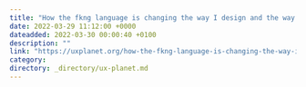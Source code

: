 ```yaml
---
title: "How the fkng language is changing the way I design and the way I think"
date: 2022-03-29 11:12:00 +0000
dateadded: 2022-03-30 00:00:40 +0100
description: ""
link: "https://uxplanet.org/how-the-fkng-language-is-changing-the-way-i-design-and-the-way-i-think-111addd11736?source=rss----819cc2aaeee0---4"
category:
directory: _directory/ux-planet.md
---
```

